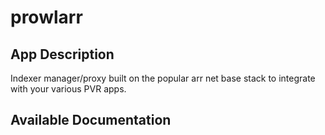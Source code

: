 # prowlarr

## App Description

Indexer manager/proxy built on the popular arr net base stack to integrate with your various PVR apps.

## Available Documentation

